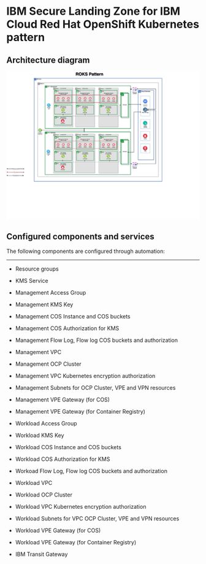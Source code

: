 # IBM Secure Landing Zone for IBM Cloud Red Hat OpenShift Kubernetes pattern

## Architecture diagram

<img src="../images/patterns/roks-pattern.png">

## Configured components and services

The following components are configured through automation:

----------------------------------------------------------------
* Resource groups
* KMS Service

* Management Access Group
* Management KMS Key
* Management COS Instance and COS buckets
* Management COS Authorization for KMS
* Management Flow Log, Flow log COS buckets and authorization
* Management VPC
* Management OCP Cluster
* Management VPC Kubernetes encryption authorization
* Management Subnets for OCP Cluster, VPE and VPN resources
* Management VPE Gateway (for COS)
* Management VPE Gateway (for Container Registry)

* Workload Access Group
* Workload KMS Key
* Workload COS Instance and COS buckets
* Workload COS Authorization for KMS
* Workoad Flow Log, Flow log COS buckets and authorization
* Workload VPC
* Workload OCP Cluster
* Workload VPC Kubernetes encryption authorization
* Workload Subnets for VPC OCP Cluster, VPE and VPN resources
* Workload VPE Gateway (for COS)
* Workload VPE Gateway (for Container Registry)

* IBM Transit Gateway
